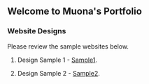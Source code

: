 ## Welcome to Muona's Portfolio

### Website Designs

Please review the sample websites below. 

1. Design Sample 1 - [Sample1](https://mgmals.github.io/PortfolioWebProject/layout1_index.html).

2. Design Sample 2 - [Sample2](https://mgmals.github.io/PortfolioWebProject/layout4_index.html).
